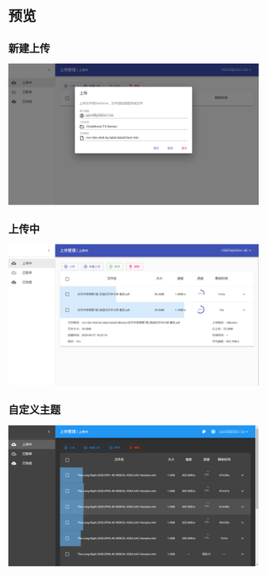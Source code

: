 # 预览

## 新建上传

![新建上传](./new-upload.png)

## 上传中

![上传中](./uploading.png)

## 自定义主题

![自定义主题](./custom-theme.png)
